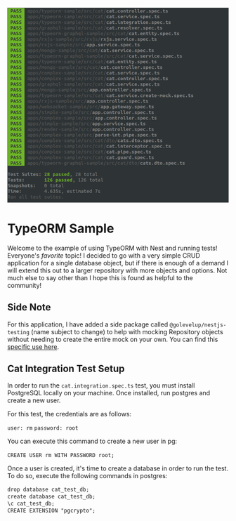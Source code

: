 <p align="center">
  <img src="./testCoverage.png"/>
</p>

# TypeORM Sample

Welcome to the example of using TypeORM with Nest and running tests! Everyone's _favorite_ topic! I decided to go with a very simple CRUD application for a single database object, but if there is enough of a demand I will extend this out to a larger repository with more objects and options. Not much else to say other than I hope this is found as helpful to the community!

## Side Note

For this application, I have added a side package called `@golevelup/nestjs-testing` (name subject to change) to help with mocking Repository objects without needing to create the entire mock on your own. You can find this [specific use here](./src/cat/cat.service.create-mock.spec.ts).

## Cat Integration Test Setup

In order to run the `cat.integration.spec.ts` test, you must install PostgreSQL locally on your machine. Once installed, run postgres and create a new user.

For this test, the credentials are as follows:

`user: rm` `password: root`

You can execute this command to create a new user in pg:

`CREATE USER rm WITH PASSWORD root;`

Once a user is created, it's time to create a database in order to run the test. To do so, execute the following commands in postgres:

```
drop database cat_test_db;
create database cat_test_db;
\c cat_test_db;
CREATE EXTENSION "pgcrypto";
```
